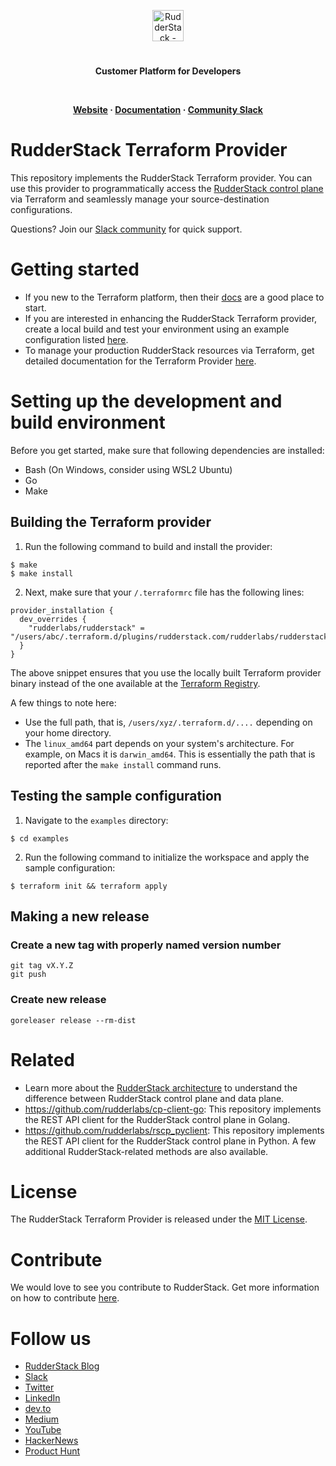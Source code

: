 <p align="center"><a href="https://rudderstack.com"><img src="https://user-images.githubusercontent.com/59817155/126267034-ae9870b7-9137-4f45-be65-d621b055a972.png" alt="RudderStack - Customer Data Platform for Developers" height="50"/></a></p>
<h1 align="center"></h1>
<p align="center"><b>Customer Platform for Developers</b></p>
<br/>

<p align="center">
  <b>
    <a href="https://rudderstack.com">Website</a>
    ·
    <a href="https://registry.terraform.io/providers/rudderlabs/rudderstack/latest/docs">Documentation</a>
    ·
    <a href="https://rudderstack.com/join-rudderstack-slack-community">Community Slack</a>
  </b>
</p>


# RudderStack Terraform Provider

This repository implements the RudderStack Terraform provider. You can use this provider to programmatically access the [RudderStack control plane](https://www.rudderstack.com/docs/get-started/rudderstack-architecture/#control-plane) via Terraform and seamlessly manage your source-destination configurations.

Questions? Join our [Slack community](https://resources.rudderstack.com/join-rudderstack-slack) for quick support.

# Getting started

- If you new to the Terraform platform, then their [docs](https://www.terraform.io/intro) are a good place to start.
- If you are interested in enhancing the RudderStack Terraform provider, create a local build and test your environment using an example configuration listed [here](#example).
- To manage your production RudderStack resources via Terraform, get detailed documentation for the Terraform Provider [here](docs/index.md).

<a id="example"></a>
# Setting up the development and build environment

Before you get started, make sure that following dependencies are installed:

- Bash (On Windows, consider using WSL2 Ubuntu) 
- Go
- Make

## Building the Terraform provider

1. Run the following command to build and install the provider:

```shell
$ make
$ make install
```

2. Next, make sure that your `/.terraformrc` file has the following lines: 

```
provider_installation {
  dev_overrides {
    "rudderlabs/rudderstack" = "/users/abc/.terraform.d/plugins/rudderstack.com/rudderlabs/rudderstack/0.2.12/linux_amd64/"
  }
}
```

The above snippet ensures that you use the locally built Terraform provider binary instead of the one available at the [Terraform Registry](https://registry.terraform.io).

A few things to note here:

- Use the full path, that is, `/users/xyz/.terraform.d/....` depending on your home directory.
- The `linux_amd64` part depends on your system's architecture. For example, on Macs it is `darwin_amd64`. This is essentially the path that is reported after the `make install` command runs.

## Testing the sample configuration

1. Navigate to the `examples` directory: 

```shell
$ cd examples
```

2. Run the following command to initialize the workspace and apply the sample configuration:

```shell
$ terraform init && terraform apply
```

## Making a new release

### Create a new tag with properly named version number

``` shell
git tag vX.Y.Z
git push
```

### Create new release

``` shell
goreleaser release --rm-dist
``` 

# Related

- Learn more about the [RudderStack architecture](https://www.rudderstack.com/docs/get-started/rudderstack-architecture/) to understand the difference between RudderStack control plane and data plane.
- https://github.com/rudderlabs/cp-client-go: This repository implements the REST API client for the RudderStack control plane in Golang.
- https://github.com/rudderlabs/rscp_pyclient: This repository implements the REST API client for the RudderStack control plane in Python. A few additional RudderStack-related methods are also available.

<!--
   1) https://github.com/rudderlabs/segment-migrator : Source code for segment migrator web app. Helps migrate from
      Segment to RudderStack.
   1) http://segment-migrator.dev-rudder.rudderlabs.com/ : If you are trying to migrate from Segment to RudderStack, you can use this web app to migrate. 
-->
# License

The RudderStack Terraform Provider is released under the [MIT License][mit_license].

# Contribute

We would love to see you contribute to RudderStack. Get more information on how to contribute [here](CONTRIBUTING.md).

# Follow us

- [RudderStack Blog][rudderstack-blog]
- [Slack][slack]
- [Twitter][twitter]
- [LinkedIn][linkedin]
- [dev.to][devto]
- [Medium][medium]
- [YouTube][youtube]
- [HackerNews][hackernews]
- [Product Hunt][producthunt]

<!----variables---->

[slack]: https://resources.rudderstack.com/join-rudderstack-slack
[twitter]: https://twitter.com/rudderstack
[linkedin]: https://www.linkedin.com/company/rudderlabs/
[devto]: https://dev.to/rudderstack
[medium]: https://rudderstack.medium.com/
[youtube]: https://www.youtube.com/channel/UCgV-B77bV_-LOmKYHw8jvBw
[rudderstack-blog]: https://rudderstack.com/blog/
[hackernews]: https://news.ycombinator.com/item?id=21081756
[producthunt]: https://www.producthunt.com/posts/rudderstack
[mit_license]: https://opensource.org/licenses/MIT
[agplv3_license]: https://www.gnu.org/licenses/agpl-3.0-standalone.html
[sspl_license]: https://www.mongodb.com/licensing/server-side-public-license
[config-generator]: https://github.com/rudderlabs/config-generator
[config-generator-section]: https://github.com/rudderlabs/rudder-server/blob/master/README.md#rudderstack-config-generator
[rudder-logo]: https://repository-images.githubusercontent.com/197743848/b352c900-dbc8-11e9-9d45-4deb9274101f
